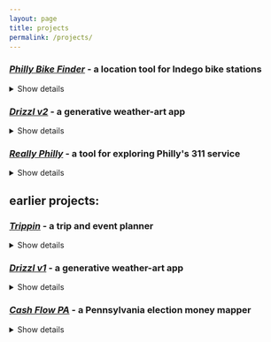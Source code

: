 ```yaml
---
layout: page
title: projects
permalink: /projects/
---
```


### *[Philly Bike Finder](http://pbf-react.netlify.com)* - a location tool for Indego bike stations
<details>
  <summary>
    Show details
  </summary>
  <p>made with <strong>React and Bootstrap</strong></p>
  <p>uses: Google Maps API, Indego bikes API</p>
  <p>see the <a href="http://www.github.com/abraidotti/pbf-react">git repo</a> for more information.</p>
  <img src="/img/projects/pbf-react-screenshot.png">
</details>

### *[Drizzl v2](http://drizzl-react.netlify.com)* - a generative weather-art app
<details>
  <summary>
    Show details
  </summary>
  <p>made with <strong>React and Material UI</strong></p>
  <p>uses: <a href="https://vincentgarreau.com/particles.js/">particles.js</a>, the Dark Sky weather API, and lots of colors</p>
  <p>see the <a href="http://www.github.com/abraidotti/drizzl-react">git repo</a> for more information.</p>
  <img src="/img/projects/drizzl-react-screenshot.png">
</details>

### *[Really Philly](https://reallyphilly.netlify.com/)* - a tool for exploring Philly's 311 service
<details>
  <summary>
    Show details
  </summary>
  <p>made with: <strong>React, React Router, and Philly's 311 API</strong></p>
  <p>see the <a href="https://github.com/abraidotti/philad311phia">git repo</a> for more information.</p>
  <img src="/img/projects/really-philly-screenshot.png">
</details>

## earlier projects:

### *[Trippin](http://trippin-app.herokuapp.com)* - a trip and event planner
<details>
  <summary>
    Show details
  </summary>
  <p>developed in a group with <a href="https://devin-hart.github.io/">Devin Hart</a> and <a href="https://nwitte4.github.io/">Nikki Witte</a></p>
  <p>made with <strong>Ruby on Rails</strong> and styled with Skeleton.css</p>
  <p>uses: Google Maps API, GMaps4Rails gem, Simple Calendar gem</p>
  <p>see the <a href="http://www.github.com/abraidotti/cal">git repo</a> for more information.</p>
  <img src="/img/projects/trippin-screenshot.png">
</details>

### *[Drizzl v1](http://drizzl.herokuapp.com)* - a generative weather-art app
<details>
  <summary>
    Show details
  </summary>
  <p>made with <strong>Node/Express.js</strong></p>
  <p>uses: Google Maps API, Darksky.net API, html canvas</p>
  <p>see the <a href="http://www.github.com/abraidotti/drizzl">git repo</a> for more information.</p>
  <img src="/img/projects/drizzl-screenshot.png">
</details>

### *[Cash Flow PA](https://github.com/phrig/cash_flow_pa)* - a Pennsylvania election money mapper
<details>
  <summary>
    Show details
  </summary>
  <p>developed with <a href="https://phrig-site.github.io/">PhRIG</a></p>
  <p>made with <strong>Rails</strong> and styled with Bootstrap</p>
  <p>uses: Leaflet Gem, lots of federal and state open data sets</p>
  <p>see the <a href="https://github.com/phrig/cashflow-pa-rails">git repo</a> for more information.</p>
  <img src="/img/projects/cashflow-pa-screenshot.png">
</details>
